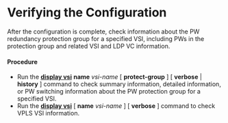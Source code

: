 Verifying the Configuration
===========================

After the configuration is complete, check information about the PW redundancy protection group for a specified VSI, including PWs in the protection group and related VSI and LDP VC information.

#### Procedure

* Run the [**display vsi**](cmdqueryname=display+vsi) **name** *vsi-name* [ **protect-group** ] [ **verbose** | **history** ] command to check summary information, detailed information, or PW switching information about the PW protection group for a specified VSI.
* Run the [**display vsi**](cmdqueryname=display+vsi) [ **name** *vsi-name* ] [ **verbose** ] command to check VPLS VSI information.